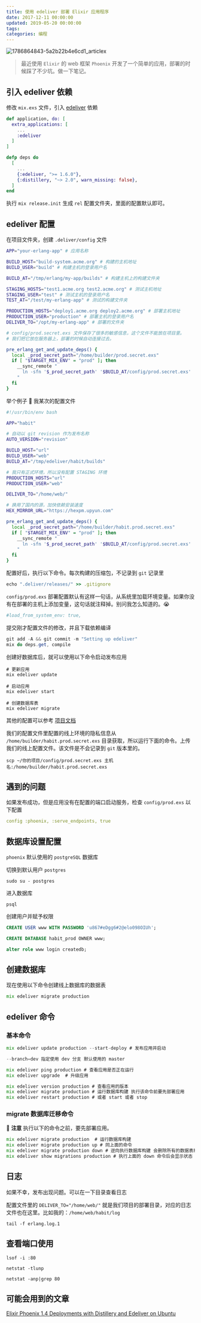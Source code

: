 ```yaml
---
title: 使用 edeliver 部署 Elixir 应用程序
date: 2017-12-11 00:00:00
updated: 2019-05-20 00:00:00
tags:
categories: 编程
---
```


![1786864843-5a2b22b4e6cd1_articlex](/media/1786864843-5a2b22b4e6cd1_articlex.png)


> 最近使用 `Elixir` 的 web 框架 `Phoenix` 开发了一个简单的应用，部署的时候踩了不少坑。做一下笔记。

## 引入 edeliver 依赖

修改 `mix.exs` 文件，引入 [edeliver](https://github.com/edeliver/edeliver) 依赖

```elixir
def application, do: [
  extra_applications: [
    ...
    :edeliver
  ]
]

defp deps do
  [
    ...
    {:edeliver, ">= 1.6.0"},
    {:distillery, "~> 2.0", warn_missing: false},
  ]
end
```

执行 `mix release.init` 生成 `rel` 配置文件夹，里面的配置默认即可。

## edeliver 配置

在项目文件夹，创建 `.deliver/config` 文件

```bash
APP="your-erlang-app" # 应用名称

BUILD_HOST="build-system.acme.org" # 构建的主机地址
BUILD_USER="build" # 构建主机的登录用户名

BUILD_AT="/tmp/erlang/my-app/builds" # 构建主机上的构建文件夹

STAGING_HOSTS="test1.acme.org test2.acme.org" # 测试主机地址
STAGING_USER="test" # 测试主机的登录用户名
TEST_AT="/test/my-erlang-app" # 测试的构建文件夹

PRODUCTION_HOSTS="deploy1.acme.org deploy2.acme.org" # 部署主机地址
PRODUCTION_USER="production" # 部署主机的登录用户名
DELIVER_TO="/opt/my-erlang-app" # 部署的文件夹

# config/prod.secret.exs 文件保存了很多的敏感信息，这个文件不能放在项目里。
# 我们把它放在服务器上，部署的时候自动连接过去。

pre_erlang_get_and_update_deps() {
  local _prod_secret_path="/home/builder/prod.secret.exs"
  if [ "$TARGET_MIX_ENV" = "prod" ]; then
    __sync_remote "
      ln -sfn '$_prod_secret_path' '$BUILD_AT/config/prod.secret.exs'
    "
  fi
}
```

举个例子 🌰 我某次的配置文件

```bash
#!/usr/bin/env bash

APP="habit"

# 自动以 git revision 作为发布名称
AUTO_VERSION="revision"

BUILD_HOST="url"
BUILD_USER="web"
BUILD_AT="/tmp/edeliver/habit/builds"

# 我只有正式环境，所以没有配置 STAGING 环境
PRODUCTION_HOSTS="url"
PRODUCTION_USER="web"

DELIVER_TO="/home/web/"

# 换用了国内的源，加快依赖安装速度
HEX_MIRROR_URL="https://hexpm.upyun.com" 

pre_erlang_get_and_update_deps() {
  local _prod_secret_path="/home/builder/habit.prod.secret.exs"
  if [ "$TARGET_MIX_ENV" = "prod" ]; then
    __sync_remote "
      ln -sfn '$_prod_secret_path' '$BUILD_AT/config/prod.secret.exs'
    "
  fi
}


```
配置好后，执行以下命令。每次构建的压缩包，不记录到 `git` 记录里

```ruby
echo ".deliver/releases/" >> .gitignore
```

`config/prod.exs` 部署配置默认有这样一句话，从系统里加载环境变量。如果你没有在部署的主机上添加变量，这句话就注释掉。别问我怎么知道的。😭

```yaml
#load_from_system_env: true,
```

提交刚才配置文件的修改，并且下载依赖编译

```cs
git add -A && git commit -m "Setting up edeliver"
mix do deps.get, compile
```

创建好数据库后，就可以使用以下命令启动发布应用

```shell
# 更新应用
mix edeliver update

# 启动应用
mix edeliver start

# 创建数据库表
mix edeliver migrate
```

其他的配置可以参考 [项目文档](https://github.com/edeliver/edeliver)

我们的配置文件里配置的线上环境的隐私信息从 `/home/builder/habit.prod.secret.exs` 目录获取，所以运行下面的命令。上传我们的线上配置文件。该文件是不会记录到 `git` 版本里的。

```
scp ~/你的项目/config/prod.secret.exs 主机名:/home/builder/habit.prod.secret.exs
```

## 遇到的问题

如果发布成功，但是应用没有在配置的端口启动服务，检查 `config/prod.exs` 以下配置

```yml
config :phoenix, :serve_endpoints, true
```

## 数据库设置配置

`phoenix` 默认使用的 `postgreSQL` 数据库

切换到默认用户 `postgres`

```ebnf
sudo su - postgres 
```

进入数据库

```ebnf
psql
```
创建用户并赋予权限

```sql
CREATE USER www WITH PASSWORD 'u867#eDgg6#2@elo098OIUh';

CREATE DATABASE habit_prod OWNER www;

alter role www login createdb;
```

## 创建数据库

现在使用以下命令创建线上数据库的数据表

```glsl
mix edeliver migrate production
```
## edeliver 命令

### 基本命令

```glsl
mix edeliver update production --start-deploy # 发布应用并启动

--branch=dev 指定使用 dev 分支 默认使用的 master

mix edeliver ping production # 查看应用是否正在运行
mix edeliver upgrade  # 升级应用

mix edeliver version production # 查看应用的版本
mix edeliver migrate production # 运行数据库构建 执行该命令前要先部署应用
mix edeliver restart production # 或者 start 或者 stop
```
### migrate 数据库迁移命令

🔔 **注意**  执行以下的命令之前，要先部署应用。

```glsl
mix edeliver migrate production  # 运行数据库构建
mix edeliver migrate production up # 同上面的命令
mix edeliver migrate production down # 逆向执行数据库构建 会删除所有的数据表和数据
mix edeliver show migrations production # 执行上面的 down 命令后会显示状态
```

## 日志

如果不幸，发布出现问题。可以在一下目录查看日志

配置文件里的 `DELIVER_TO="/home/web/"` 就是我们项目的部署目录，对应的日志文件也在这里。比如我的：`/home/web/habit/log`

```
tail -f erlang.log.1
```

## 查看端口使用

```shell
lsof -i :80
```

```shell
netstat -tlunp
```

```shell
netstat -anp|grep 80
```

## 可能会用到的文章

[Elixir Phoenix 1.4 Deployments with Distillery and Edeliver on Ubuntu](https://devato.com/automate-elixir-phoenix-1-4-deployment-with-distillery-and-edeliver-on-ubuntu/)

